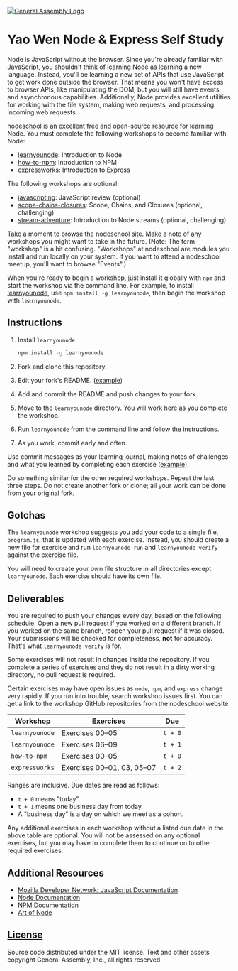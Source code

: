 [![General Assembly Logo](https://camo.githubusercontent.com/1a91b05b8f4d44b5bbfb83abac2b0996d8e26c92/687474703a2f2f692e696d6775722e636f6d2f6b6538555354712e706e67)](https://generalassemb.ly/education/web-development-immersive)

# Yao Wen Node & Express Self Study

Node is JavaScript without the browser. Since you're already familiar with
JavaScript, you shouldn't think of learning Node as learning a new language.
Instead, you'll be learning a new set of APIs that use JavaScript to get work
done outside the browser. That means you won't have access to browser APIs, like
manipulating the DOM, but you will still have events and asynchronous
capabilities. Additionally, Node provides excellent utilities for working with
the file system, making web requests, and processing incoming web requests.

[nodeschool](http://nodeschool.io/) is an excellent free and open-source
resource for learning Node. You must complete the following workshops to become
familiar with Node:

-   [learnyounode](https://github.com/workshopper/learnyounode): Introduction to
    Node
-   [how-to-npm](https://github.com/npm/how-to-npm): Introduction to NPM
-   [expressworks](https://github.com/azat-co/expressworks): Introduction to
    Express

The following workshops are optional:

-   [javascripting](https://github.com/sethvincent/javascripting): JavaScript
    review (optional)
-   [scope-chains-closures](https://github.com/jesstelford/scope-chains-closures):
    Scope, Chains, and Closures (optional, challenging)
-   [stream-adventure](https://github.com/substack/stream-adventure):
    Introduction to Node streams (optional, challenging)

Take a moment to browse the [nodeschool](http://nodeschool.io/) site. Make a
note of any workshops you might want to take in the future. (Note: The term
"workshop" is a bit confusing. "Workshops" at nodeschool are modules you install
and run locally on your system. If you want to attend a nodeschool meetup,
you'll want to browse "Events".)

When you're ready to begin a workshop, just install it globally with `npm` and
start the workshop via the command line. For example, to install
[learnyounode](https://github.com/workshopper/learnyounode), use `npm install -g
learnyounode`, then begin the workshop with `learnyounode`.

## Instructions

1.  Install `learnyounode`

    ```sh
    npm install -g learnyounode
    ```

1.  Fork and clone this repository.
1.  Edit your fork's README. ([example](https://github.com/jrhorn424/javascripting))
1.  Add and commit the README and push changes to your fork.
1.  Move to the `learnyounode` directory. You will work here as you complete the
    workshop.
1.  Run `learnyounode` from the command line and follow the instructions.
1.  As you work, commit early and often.

Use commit messages as your learning journal, making notes of challenges and
what you learned by completing each exercise
([example](https://github.com/jrhorn424/learnyounode/commit/5db673a16d4af82d3c5a80240edeb93b0e4dbd0c)).

Do something similar for the other required workshops. Repeat the last three
steps. Do not create another fork or clone; all your work can be done from your
original fork.

## Gotchas

The `learnyounode` workshop suggests you add your code to a single file,
`program.js`, that is updated with each exercise. Instead, you should create a
new file for exercise and run `learnyounode run` and `learnyounode verify`
against the exercise file.

You will need to create your own file structure in all directories except
`learnyounode`. Each exercise should have its own file.

## Deliverables

You are required to push your changes every day, based on the following
schedule. Open a new pull request if you worked on a different branch. If you
worked on the same branch, reopen your pull request if it was closed. Your
submissions will be checked for completeness, **not** for accuracy. That's what
`learnyounode verify` is for.

Some exercises will not result in changes inside the repository. If you complete
a series of exercises and they do not result in a dirty working directory, no
pull request is required.

Certain exercises may have open issues as `node`, `npm`, and `express` change
very rapidly. If you run into trouble, search workshop issues first. You can get
a link to the workshop GitHub repositories from the nodeschool website.

| Workshop       | Exercises                  | Due     |
|----------------|----------------------------|---------|
| `learnyounode` | Exercises 00–05            | `t + 0` |
| `learnyounode` | Exercises 06–09            | `t + 1` |
| `how-to-npm`   | Exercises 00–05            | `t + 0` |
| `expressworks` | Exercises 00–01, 03, 05–07 | `t + 2` |

Ranges are inclusive. Due dates are read as follows:

-   `t + 0` means "today".
-   `t + 1` means one business day from today.
-   A "business day" is a day on which we meet as a cohort.

Any additional exercises in each workshop without a listed due date in the above
table are optional. You will not be assessed on any optional exercises, but you
may have to complete them to continue on to other required exercises.

## Additional Resources

-   [Mozilla Developer Network: JavaScript Documentation](https://developer.mozilla.org/en-US/docs/Web/JavaScript)
-   [Node Documentation](https://nodejs.org/api/)
-   [NPM Documentation](https://docs.npmjs.com)
-   [Art of Node](https://github.com/maxogden/art-of-node)

## [License](LICENSE)

Source code distributed under the MIT license. Text and other assets copyright
General Assembly, Inc., all rights reserved.
